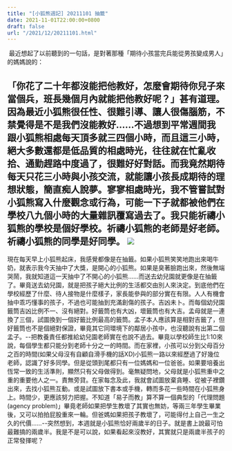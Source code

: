 ```yaml
---
title: "[小狐熊週記] 20211101 抽籤"
date: 2021-11-01T22:00:00+0800
draft: false
url: "/2021/12/20211101.html"
---
```


 最近想起了以前聽到的一句話，是對著那種「期待小孩當完兵能從男孩變成男人」的媽媽說的：

「你花了二十年都沒能把他教好，怎麼會期待你兒子來當個兵，班長幾個月內就能把他教好呢？」甚有道理。因為最近小狐熊很任性、很難引導、讓人很傷腦筋，不禁覺得是不是我們沒能教好……不過想到平常週間我跟小狐熊相處每天頂多就三四個小時，而且這三小時，絕大多數還都是低品質的相處時光，往往就在忙亂收拾、通勤趕路中度過了，很難好好對話。而我竟然期待每天只花三小時與小孩交流，就能讓小孩長成期待的理想狀態，簡直痴人說夢。寥寥相處時光，我不管嘗試對小狐熊寫入什麼觀念或行為，可能一下子就都被他們在學校八九個小時的大量雜訊覆寫過去了。我只能祈禱小狐熊的學校是個好學校。祈禱小狐熊的老師是好老師。祈禱小狐熊的同學是好同學。
![](https://blogger.googleusercontent.com/img/b/R29vZ2xl/AVvXsEjegET9sRQvw4pAEBEYKKzLIsh-2al0nODzp4gSddDoMoK1GY4kwzAiKQTLQdNCixg5P_aZqgUYn_MbDpPpHfOslGLashPIL-2EW62e71cuVHVdLZ-r7u6N4Wh5dkvQfw6ZEsoUp_vKQ4U/w400-h225/image.png)
--
現在每天早上小狐熊起床，我感覺都像是在抽籤。如果小狐熊笑笑地跑出來喝牛奶，就表示我今天抽中了大獎，是開心的小狐熊。如果是臭著臉跑出來，然後無端哭鬧，我就知道這一天抽中了不開心的小狐熊……而送去幼兒園就更像是在抽籤了。畢竟送去幼兒園，就是把孩子絕大比例的生活都交由別人來決定。到底他們在學校經歷了什麼、待人接物是什麼樣子，家長能參與的部分實在有限。人人有機會抽中乖巧懂事的孩子，不過也可能抽到充滿創傷的孩子。吉凶未卜。而每個幼兒園籤筒吉凶比例不一、沒有絕對。好籤筒也有大凶，壞籤筒也有大吉。孟母就是一連換了三個，試圖換到一個好籤比例最高的籤筒。孟子本人應該算是相對吉籤了，但好籤筒也不是個絕對保證，畢竟其它同環境下的鄰居小孩中，也沒聽說有出第二個孟子。--把教養責任都推給幼兒園老師實在也說不過去。畢竟以學校師生比1:10來說，每個學生都只能分到老師十分之一的時間。而在家裡，小孩可以分到父母百分之百的時間(如果父母沒有自顧自滑手機的話XD)小狐熊一路以來經歷過了好幾位老師，認識了好多同學。但是從頭到尾都只有一位媽媽和一位爸爸。如果要培養出恆常一致的生活準則，顯然只有父母做得到。毫無疑問地，父母就是小狐熊重中之重的重要他人之一。責無旁貸。在家每念及此，我就會試圖放棄貪睡、從被子裡鑽出來，去找小狐熊互動。或是試圖放下書本或手機，轉而多花一些時間在小狐熊身上。時間少，更應該努力把握。不知道「易子而教」算不算一個典型的「代理問題(agency problem)」畢竟老師如果把學生教壞了其實也無妨，等兩三年學生畢業後，又可以拍拍屁股重來一輪。但爸媽如果把孩子教壞了，可能得付上自己一生之久的代價……--突然想到，本週就是小狐熊恰好兩歲半的日子。就是書上說最可怕最難搞的兩歲半。我是不是可以說，如果看起來沒教好，其實就只是兩歲半孩子的正常發揮呢？
